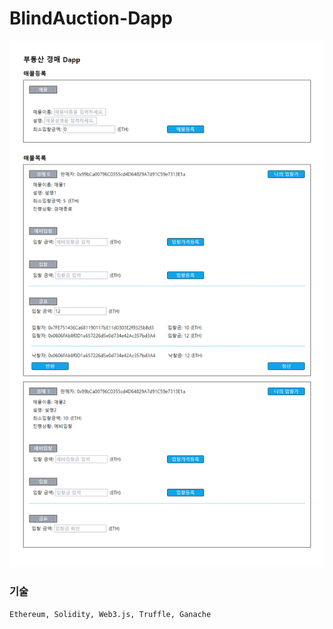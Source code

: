 # BlindAuction-Dapp

![demo](./img/demo-img.png)

### 기술

```
Ethereum, Solidity, Web3.js, Truffle, Ganache
```
